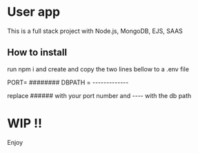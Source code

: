 # User app

This is a full stack project with Node.js, MongoDB, EJS, SAAS

## How to install

run npm i and create and copy the two lines bellow to a .env file

PORT= ########
DBPATH = -------------

replace ###### with your port number and ---- with the db path

# WIP !!

Enjoy
